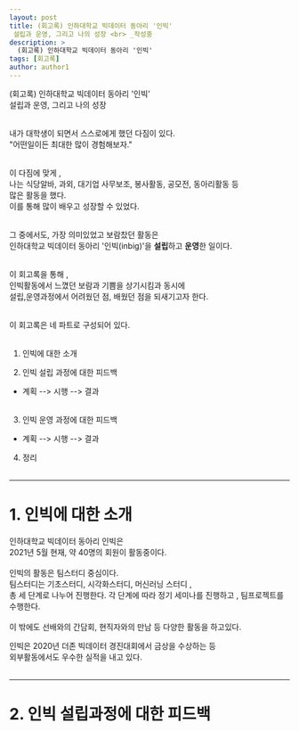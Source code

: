 ```yaml
---
layout: post
title: (회고록) 인하대학교 빅데이터 동아리 '인빅'
 설립과 운영, 그리고 나의 성장 <br> _작성중
description: >
  (회고록) 인하대학교 빅데이터 동아리 '인빅'
tags: [회고록]
author: author1
---
```



(회고록) 인하대학교 빅데이터 동아리 '인빅' <br>
 설립과 운영, 그리고 나의 성장  <br> <br> 

 내가 대학생이 되면서 스스로에게 했던 다짐이 있다. <br>
 "어떤일이든 최대한 많이 경험해보자." <br> <br> 

이 다짐에 맞게 , <br>
나는 식당알바, 과외, 대기업 사무보조, 봉사활동, 공모전, 동아리활동 등 <br>
많은 활동을 했다. <br>
이를 통해 많이 배우고 성장할 수 있었다. <br> <br> 

그 중에서도, 가장 의미있었고 보람찼던 활동은  <br>
인하대학교 빅데이터 동아리 '인빅(inbig)'을 **설립**하고 **운영**한 일이다. <br> <br> 

이 회고록을 통해 ,  <br>
인빅활동에서 느꼈던 보람과 기쁨을 상기시킴과 동시에  <br>
설립,운영과정에서 어려웠던 점, 배웠던 점을 되새기고자 한다.  <br> <br> 


이 회고록은  네 파트로 구성되어 있다.<br> <br> 
1)  인빅에 대한 소개 
  
2) 인빅 설립 과정에 대한 피드백 <br> 
- 계획 --> 시행 --> 결과  <br> <br> 

3) 인빅 운영 과정에 대한 피드백 <br> 
- 계획 --> 시행 --> 결과 <br>  
  
4) 정리  <br> <br>
  
  
----
  
  
# 1. 인빅에 대한 소개 <br>
  
인하대학교 빅데이터 동아리 인빅은 <br>
2021년 5월 현재, 약 40명의 회원이 활동중이다. <Br><Br>
인빅의 활동은 팀스터디 중심이다. <br>
팀스터디는 기초스터디, 시각화스터디, 머신러닝 스터디 ,<br> 총 세 단계로 
나누어 진행한다.
각 단계에 따라 정기 세미나를 진행하고 , 팀프로젝트를 수행한다. <br><Br>
이 밖에도 선배와의 간담회, 현직자와의 만남 등 다양한 활동을 하고있다. <br>

인빅은 2020년 더존 빅데이터 경진대회에서 금상을 수상하는 등 <br>
외부활동에서도 우수한 실적을 내고 있다. <br><Br>

---

# 2. 인빅 설립과정에 대한 피드백 